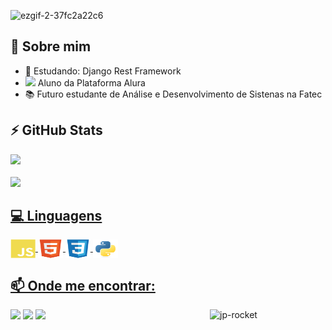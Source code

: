 ![ezgif-2-37fc2a22c6](https://github.com/JpCode01/JpCode01/assets/165571084/4a7fd100-141a-4aa6-b19a-aa1a0f20be8d)

## 📖 Sobre mim

- 🌱 Estudando: Django Rest Framework
- <img height="18em" src="https://github.com/JpCode01/JpCode01/assets/165571084/d063f677-38ec-4811-8add-5820a62dbbc2"/>  Aluno da Plataforma Alura
- 📚 Futuro estudante de Análise e Desenvolvimento de Sistenas na Fatec

## ⚡️ GitHub Stats

<div> 
  <a href= "https://github.com/JpCode01">
  <img height="180em" src="https://github-readme-stats.vercel.app/api?username=JpCode01&show_icons=true&theme=tokyonight"/>
  <br>
  <br>
  <img height="180em" src="http://github-profile-summary-cards.vercel.app/api/cards/repos-per-language?username=JpCode01&theme=tokyonight&exclude=java"/>
  
  
</div>

## 💻 Linguagens

<div style="display: inline_block">
  <img align="center" alt="jp-Js" height="30" width="40" src="https://raw.githubusercontent.com/devicons/devicon/master/icons/javascript/javascript-plain.svg">
  <img align="center" alt="jp-HTML" height="30" width="40" src="https://raw.githubusercontent.com/devicons/devicon/master/icons/html5/html5-original.svg">
  <img align="center" alt="jp-CSS" height="30" width="40" src="https://raw.githubusercontent.com/devicons/devicon/master/icons/css3/css3-original.svg">
  <img align="center" alt="jp-Python" height="30" width="40" src="https://raw.githubusercontent.com/devicons/devicon/master/icons/python/python-original.svg">
</div>

## 📫 Onde me encontrar:

<div> 
  <a href="https://www.youtube.com/@NerdPadawan121" target="_blank"><img src="https://img.shields.io/badge/YouTube-FF0000?style=for-the-badge&logo=youtube&logoColor=white" target="_blank"></a>
  <a href="https://www.instagram.com/jpcode_25/" target="_blank"><img src="https://img.shields.io/badge/-Instagram-%23E4405F?style=for-the-badge&logo=instagram&logoColor=white" target="_blank"></a>
  <a href = "joaopvgarbin@gmail.com"><img src="https://img.shields.io/badge/-Gmail-%23333?style=for-the-badge&logo=gmail&logoColor=white" target="_blank"></a>
  <img align="right" alt="jp-rocket" height="140" width="185" src="https://media.giphy.com/media/l0IycI0rreFNQwmSQ/giphy.gif?cid=790b76112dvs064lfbonivdlyx4drfqf9j0s21ld4jkogkwn&ep=v1_gifs_search&rid=giphy.gif&ct=g">
</div>
